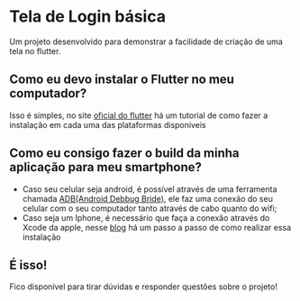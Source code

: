 # Tela de Login básica

Um projeto desenvolvido para demonstrar a facilidade de criação de uma tela no flutter.

## Como eu devo instalar o Flutter no meu computador?

Isso é simples, no site [oficial do flutter](https://docs.flutter.dev/get-started/install) há um tutorial de como fazer a instalação em cada uma das plataformas disponíveis

## Como eu consigo fazer o build da minha aplicação para meu smartphone? 

- Caso seu celular seja android, é possível através de uma ferramenta chamada [ADB(Android Debbug Bride)](https://developer.android.com/studio/command-line/adb), ele faz uma conexão do seu celular com o seu computador tanto através de cabo quanto do wifi;
- Caso seja um Iphone, é necessário que faça a conexão através do Xcode da apple, nesse [blog](https://blog.cod3r.com.br/executando-seu-projeto-flutter-no-seu-dispositivo-ios/) há um passo a passo de como realizar essa instalação

## É isso!
Fico disponível para tirar dúvidas e responder questões sobre o projeto!
